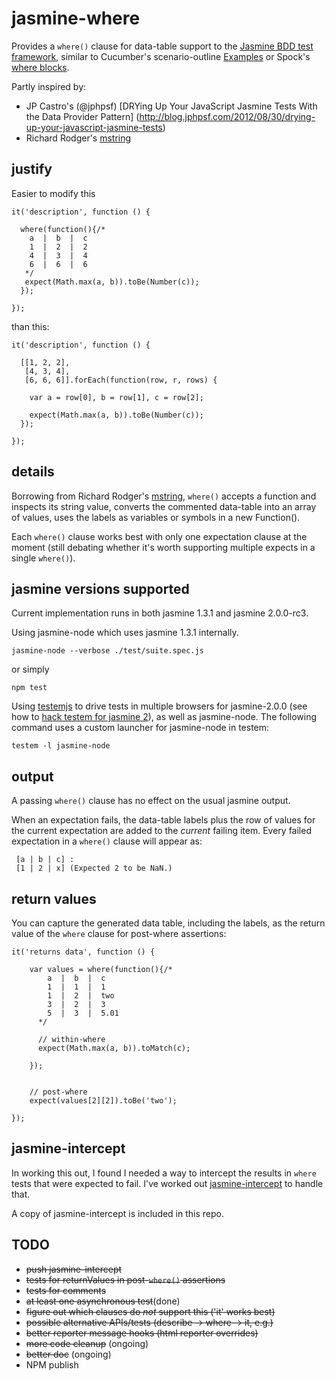 jasmine-where
=============

Provides a `where()` clause for data-table support to the 
[Jasmine BDD test framework](https://github.com/pivotal/jasmine), similar to 
Cucumber's scenario-outline 
[Examples](https://github.com/cucumber/cucumber/wiki/Scenario-Outlines) 
or Spock's 
[where blocks](https://code.google.com/p/spock/wiki/SpockBasics#Where_Blocks).

Partly inspired by:
+ JP Castro's (@jphpsf)
    [DRYing Up Your JavaScript Jasmine Tests With the Data Provider Pattern]
    (http://blog.jphpsf.com/2012/08/30/drying-up-your-javascript-jasmine-tests)
+ Richard Rodger's [mstring](https://github.com/rjrodger/mstring)


justify
-------

Easier to modify this
    
    it('description', function () {
    
      where(function(){/* 
        a  |  b  |  c
        1  |  2  |  2
        4  |  3  |  4
        6  |  6  |  6
       */
       expect(Math.max(a, b)).toBe(Number(c));
      });
      
    });

than this:

    it('description', function () {
    
      [[1, 2, 2],
       [4, 3, 4],
       [6, 6, 6]].forEach(function(row, r, rows) {
       
        var a = row[0], b = row[1], c = row[2];
        
        expect(Math.max(a, b)).toBe(Number(c));
      });
      
    });

    
details
-------

Borrowing from Richard Rodger's [mstring](https://github.com/rjrodger/mstring), 
`where()` accepts a function and inspects its string value, converts 
the commented data-table into an array of values, uses the labels as variables 
or symbols in a new Function().

Each `where()` clause works best with only one expectation clause at the moment (still debating 
whether it's worth supporting multiple expects in a single `where()`). 


jasmine versions supported
--------------------------

Current implementation runs in both jasmine 1.3.1 and jasmine 2.0.0-rc3.

Using jasmine-node which uses jasmine 1.3.1 internally.

    jasmine-node --verbose ./test/suite.spec.js

or simply

    npm test
    
Using [testemjs](https://github.com/airportyh/testem) to drive tests in multiple 
browsers for jasmine-2.0.0 (see how to 
[hack testem for jasmine 2](https://github.com/dfkaye/testem-jasmine2)), as well 
as jasmine-node.  The following command uses a custom launcher for jasmine-node 
in testem:

    testem -l jasmine-node

    
output
------

A passing `where()` clause has no effect on the usual jasmine output. 

When an expectation fails, the data-table labels plus the row of values for the 
current expectation are added to the *current* failing item. Every failed 
expectation in a `where()` clause will appear as:

     [a | b | c] : 
     [1 | 2 | x] (Expected 2 to be NaN.)


return values
-------------

You can capture the generated data table, including the labels, as the return 
value of the `where` clause for post-where assertions:

    it('returns data', function () {
      
        var values = where(function(){/* 
            a  |  b  |  c
            1  |  1  |  1
            1  |  2  |  two
            3  |  2  |  3
            5  |  3  |  5.01
          */
          
          // within-where
          expect(Math.max(a, b)).toMatch(c);
          
        });
        
        
        // post-where
        expect(values[2][2]).toBe('two');
        
    });

    
jasmine-intercept
-----------------

In working this out, I found I needed a way to intercept the results in `where` 
tests that were expected to fail.  I've worked out 
[jasmine-intercept](https://github.com/dfkaye/jasmine-intercept) to handle that.

A copy of jasmine-intercept is included in this repo.


TODO
----
+ <del>push jasmine-intercept</del>
+ <del>tests for returnValues in post-`where()` assertions</del>
+ <del>tests for comments</del>
+ <del>at least one asynchronous test</del>(done)
+ <del>figure out which clauses do _not_ support this ('it' works best)</del>
+ <del>possible alternative APIs/tests (describe -> where -> it, e.g.)</del>
+ <del>better reporter message hooks (html reporter overrides)</del>
+ <del>more code cleanup</del> (ongoing)
+ <del>better doc</del> (ongoing)
+ NPM publish

